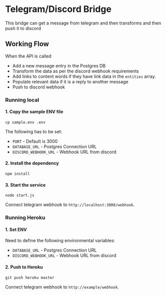 # Telegram/Discord Bridge

This bridge can get a message from telegram and then transforms and then push it to discord

## Working Flow
When the API is called

* Add a new message entry in the Postgres DB
* Transform the data as per the discord webhook requirements
* Add links to content words if they have link data in the `entities` array.
* Populate relevant data if it is a reply to another message 
* Push to discord webhook


### Running local

#### 1. Copy the sample ENV file
`cp sample.env .env`

The following has to be set:
* `PORT` - Default is 3000
* `DATABASE_URL` - Postgres Connection URL
* `DISCORD_WEBHOOK_URL` - Webhook URL from discord

#### 2. Install the dependency
`npm install`

#### 3. Start the service
`node start.js`

Connect telegram webhook to `http://localhost:3000/webhook`.


### Running Heroku
#### 1. Set ENV
Need to define the following environmental variables:
* `DATABASE_URL` - Postgres Connection URL
* `DISCORD_WEBHOOK_URL` - Webhook URL from discord

#### 2. Push to Heroku
`git push heroku master`

Connect telegram webhook to `http://example/webhook`.
